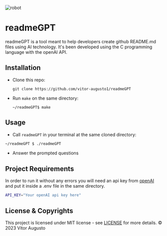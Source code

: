 ![robot](https://user-images.githubusercontent.com/121441594/220617203-9a5827f3-9968-41f7-ad50-7e9a1fb04686.png)

# readmeGPT

readmeGPT is a tool meant to help developers create github README.md files using AI technology. It's been developed using the C programming language with the openAI API. 

## Installation 

- Clone this repo:
    
    ```git clone https://github.com/vitor-augusto1/readmeGPT```

- Run `make` on the same directory:

    ```~/readmeGPT$ make```

## Usage 

- Call `readmeGPT` in your terminal at the same cloned directory:
```sh
~/readmeGPT $ ./readmeGPT
```
- Answer the prompted questions


## Project Requirements

In order to run it without any errors you will need an api key from
[openAI](https://platform.openai.com/account/api-keys) and put it inside a .env file in the same directory.
```sh
API_KEY="Your openAI api key here"
```

## License & Copyrights 

This project is licensed under MIT license - see [LICENSE](https://github.com/yourusername/repoNamee/blob/master/LICENSE) for more details. &copy; 2023 Vitor Augusto

